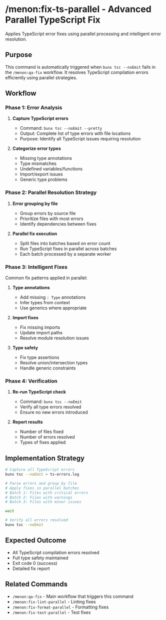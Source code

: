 # /menon:fix-ts-parallel - Advanced Parallel TypeScript Fix

Applies TypeScript error fixes using parallel processing and intelligent error resolution.

## Purpose

This command is automatically triggered when `bunx tsc --noEmit` fails in the `/menon:qa-fix` workflow. It resolves TypeScript compilation errors efficiently using parallel strategies.

## Workflow

### Phase 1: Error Analysis

1. **Capture TypeScript errors**
   - Command: `bunx tsc --noEmit --pretty`
   - Output: Complete list of type errors with file locations
   - Purpose: Identify all TypeScript issues requiring resolution

2. **Categorize error types**
   - Missing type annotations
   - Type mismatches
   - Undefined variables/functions
   - Import/export issues
   - Generic type problems

### Phase 2: Parallel Resolution Strategy

1. **Error grouping by file**
   - Group errors by source file
   - Prioritize files with most errors
   - Identify dependencies between fixes

2. **Parallel fix execution**
   - Split files into batches based on error count
   - Run TypeScript fixes in parallel across batches
   - Each batch processed by a separate worker

### Phase 3: Intelligent Fixes

Common fix patterns applied in parallel:

1. **Type annotations**
   - Add missing `: Type` annotations
   - Infer types from context
   - Use generics where appropriate

2. **Import fixes**
   - Fix missing imports
   - Update import paths
   - Resolve module resolution issues

3. **Type safety**
   - Fix type assertions
   - Resolve union/intersection types
   - Handle generic constraints

### Phase 4: Verification

1. **Re-run TypeScript check**
   - Command: `bunx tsc --noEmit`
   - Verify all type errors resolved
   - Ensure no new errors introduced

2. **Report results**
   - Number of files fixed
   - Number of errors resolved
   - Types of fixes applied

## Implementation Strategy

```bash
# Capture all TypeScript errors
bunx tsc --noEmit > ts-errors.log

# Parse errors and group by file
# Apply fixes in parallel batches
# Batch 1: Files with critical errors
# Batch 2: Files with warnings
# Batch 3: Files with minor issues

wait

# Verify all errors resolved
bunx tsc --noEmit
```

## Expected Outcome

- All TypeScript compilation errors resolved
- Full type safety maintained
- Exit code 0 (success)
- Detailed fix report

## Related Commands

- `/menon:qa-fix` - Main workflow that triggers this command
- `/menon:fix-lint-parallel` - Linting fixes
- `/menon:fix-format-parallel` - Formatting fixes
- `/menon:fix-test-parallel` - Test fixes
